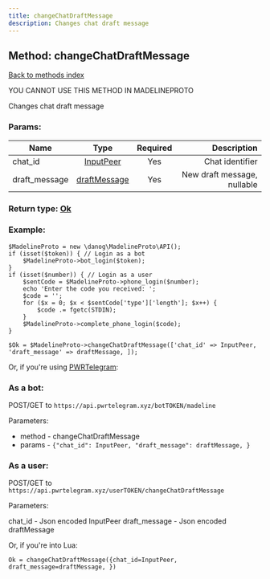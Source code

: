 ```yaml
---
title: changeChatDraftMessage
description: Changes chat draft message
---
```

## Method: changeChatDraftMessage  
[Back to methods index](index.md)


YOU CANNOT USE THIS METHOD IN MADELINEPROTO


Changes chat draft message

### Params:

| Name     |    Type       | Required | Description |
|----------|:-------------:|:--------:|------------:|
|chat\_id|[InputPeer](../types/InputPeer.md) | Yes|Chat identifier|
|draft\_message|[draftMessage](../types/draftMessage.md) | Yes|New draft message, nullable|


### Return type: [Ok](../types/Ok.md)

### Example:


```
$MadelineProto = new \danog\MadelineProto\API();
if (isset($token)) { // Login as a bot
    $MadelineProto->bot_login($token);
}
if (isset($number)) { // Login as a user
    $sentCode = $MadelineProto->phone_login($number);
    echo 'Enter the code you received: ';
    $code = '';
    for ($x = 0; $x < $sentCode['type']['length']; $x++) {
        $code .= fgetc(STDIN);
    }
    $MadelineProto->complete_phone_login($code);
}

$Ok = $MadelineProto->changeChatDraftMessage(['chat_id' => InputPeer, 'draft_message' => draftMessage, ]);
```

Or, if you're using [PWRTelegram](https://pwrtelegram.xyz):

### As a bot:

POST/GET to `https://api.pwrtelegram.xyz/botTOKEN/madeline`

Parameters:

* method - changeChatDraftMessage
* params - `{"chat_id": InputPeer, "draft_message": draftMessage, }`



### As a user:

POST/GET to `https://api.pwrtelegram.xyz/userTOKEN/changeChatDraftMessage`

Parameters:

chat_id - Json encoded InputPeer
draft_message - Json encoded draftMessage



Or, if you're into Lua:

```
Ok = changeChatDraftMessage({chat_id=InputPeer, draft_message=draftMessage, })
```

